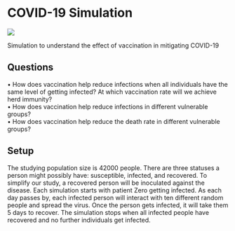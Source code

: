 # COVID-19 Simulation 


<a href='https://github.com/vivibui/COVID-Simulation/blob/main/VivianBui-Simulations(submitted).pdf'><img src='https://img.shields.io/badge/Paper-PDF-red'></a>

Simulation to understand the effect of vaccination in mitigating COVID-19

## Questions  
• How does vaccination help reduce infections when all individuals have the same level of getting infected? At which vaccination rate will we achieve herd immunity?  
• How does vaccination help reduce infections in different vulnerable groups?  
• How does vaccination help reduce the death rate in different vulnerable groups?  
  
## Setup 
The studying population size is 42000 people. There are three statuses a person might possibly have:
susceptible, infected, and recovered. To simplify our study, a recovered person will be inoculated against
the disease. Each simulation starts with patient Zero getting infected. As each day passes by, each
infected person will interact with ten different random people and spread the virus. Once the person gets
infected, it will take them 5 days to recover. The simulation stops when all infected people have
recovered and no further individuals get infected. 


